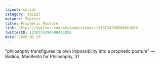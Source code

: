 ```yaml
---
layout: social
category: social
network: Twitter
title: Prophetic Posture
link: https://twitter.com/steinea/status/1230724296508461056
twitterID: 1230724296508461056
date: 2020-02-20
---
```


"philosophy transfigures its own impossibility into a prophetic posture" —Badiou, Manifesto for Philosophy, 31
